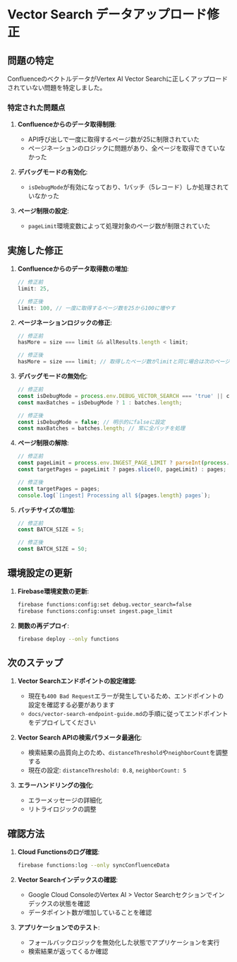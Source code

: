 # Vector Search データアップロード修正

## 問題の特定

ConfluenceのベクトルデータがVertex AI Vector Searchに正しくアップロードされていない問題を特定しました。

### 特定された問題点

1. **Confluenceからのデータ取得制限**:
   - API呼び出しで一度に取得するページ数が25に制限されていた
   - ページネーションのロジックに問題があり、全ページを取得できていなかった

2. **デバッグモードの有効化**:
   - `isDebugMode`が有効になっており、1バッチ（5レコード）しか処理されていなかった

3. **ページ制限の設定**:
   - `pageLimit`環境変数によって処理対象のページ数が制限されていた

## 実施した修正

1. **Confluenceからのデータ取得数の増加**:
   ```typescript
   // 修正前
   limit: 25,
   
   // 修正後
   limit: 100, // 一度に取得するページ数を25から100に増やす
   ```

2. **ページネーションロジックの修正**:
   ```typescript
   // 修正前
   hasMore = size === limit && allResults.length < limit;
   
   // 修正後
   hasMore = size === limit; // 取得したページ数がlimitと同じ場合は次のページがある可能性がある
   ```

3. **デバッグモードの無効化**:
   ```typescript
   // 修正前
   const isDebugMode = process.env.DEBUG_VECTOR_SEARCH === 'true' || config.debug?.vector_search === 'true';
   const maxBatches = isDebugMode ? 1 : batches.length;
   
   // 修正後
   const isDebugMode = false; // 明示的にfalseに設定
   const maxBatches = batches.length; // 常に全バッチを処理
   ```

4. **ページ制限の解除**:
   ```typescript
   // 修正前
   const pageLimit = process.env.INGEST_PAGE_LIMIT ? parseInt(process.env.INGEST_PAGE_LIMIT, 10) : undefined;
   const targetPages = pageLimit ? pages.slice(0, pageLimit) : pages;
   
   // 修正後
   const targetPages = pages;
   console.log(`[ingest] Processing all ${pages.length} pages`);
   ```

5. **バッチサイズの増加**:
   ```typescript
   // 修正前
   const BATCH_SIZE = 5;
   
   // 修正後
   const BATCH_SIZE = 50;
   ```

## 環境設定の更新

1. **Firebase環境変数の更新**:
   ```bash
   firebase functions:config:set debug.vector_search=false
   firebase functions:config:unset ingest.page_limit
   ```

2. **関数の再デプロイ**:
   ```bash
   firebase deploy --only functions
   ```

## 次のステップ

1. **Vector Searchエンドポイントの設定確認**:
   - 現在も`400 Bad Request`エラーが発生しているため、エンドポイントの設定を確認する必要があります
   - `docs/vector-search-endpoint-guide.md`の手順に従ってエンドポイントをデプロイしてください

2. **Vector Search APIの検索パラメータ最適化**:
   - 検索結果の品質向上のため、`distanceThreshold`や`neighborCount`を調整する
   - 現在の設定: `distanceThreshold: 0.8`, `neighborCount: 5`

3. **エラーハンドリングの強化**:
   - エラーメッセージの詳細化
   - リトライロジックの調整

## 確認方法

1. **Cloud Functionsのログ確認**:
   ```bash
   firebase functions:log --only syncConfluenceData
   ```

2. **Vector Searchインデックスの確認**:
   - Google Cloud ConsoleのVertex AI > Vector Searchセクションでインデックスの状態を確認
   - データポイント数が増加していることを確認

3. **アプリケーションでのテスト**:
   - フォールバックロジックを無効化した状態でアプリケーションを実行
   - 検索結果が返ってくるか確認
